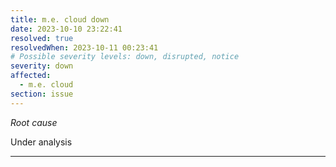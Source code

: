 ```yaml
---
title: m.e. cloud down
date: 2023-10-10 23:22:41
resolved: true
resolvedWhen: 2023-10-11 00:23:41
# Possible severity levels: down, disrupted, notice
severity: down
affected:
  - m.e. cloud
section: issue
---
```


*Root cause*

Under analysis

---


